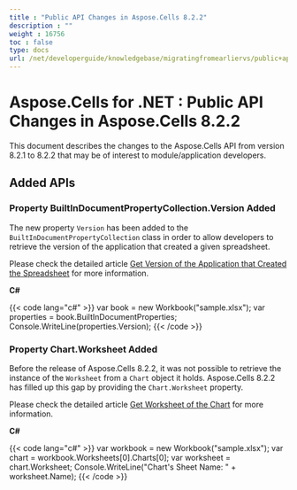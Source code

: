 ```yaml
---
title : "Public API Changes in Aspose.Cells 8.2.2" 
description : "" 
weight : 16756 
toc : false
type: docs
url: /net/developerguide/knowledgebase/migratingfromearliervs/public+api+changes+in+aspose.cells+8.2.2/
---
```


# Aspose.Cells for .NET : Public API Changes in Aspose.Cells 8.2.2


This document describes the changes to the Aspose.Cells API from version 8.2.1 to 8.2.2 that may be of interest to module/application developers.

## Added APIs

### Property BuiltInDocumentPropertyCollection.Version Added

The new property `Version` has been added to the `BuiltInDocumentPropertyCollection` class in order to allow developers to retrieve the version of the application that created a given spreadsheet.

Please check the detailed article [Get Version of the Application that Created the Spreadsheet](http://www.aspose.com/docs/display/cellsnet/Get+the+Version+Number+of+the+Application+that+created+the+Excel+document) for more information.

**C#**

{{< code lang="c#" >}}
var book = new Workbook("sample.xlsx");
var properties = book.BuiltInDocumentProperties;
Console.WriteLine(properties.Version);
{{< /code >}}

### Property Chart.Worksheet Added

Before the release of Aspose.Cells 8.2.2, it was not possible to retrieve the instance of the `Worksheet` from a `Chart` object it holds. Aspose.Cells 8.2.2 has filled up this gap by providing the `Chart.Worksheet` property.

Please check the detailed article [Get Worksheet of the Chart](http://www.aspose.com/docs/display/cellsnet/Get+Worksheet+of+the+Chart) for more information.

**C#**

{{< code lang="c#" >}}
var workbook = new Workbook("sample.xlsx");
var chart  = workbook.Worksheets[0].Charts[0];
var  worksheet = chart.Worksheet;
Console.WriteLine("Chart's Sheet Name: " + worksheet.Name);
{{< /code >}}

